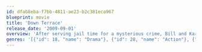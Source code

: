 ```yaml
---
id: dfab8eba-f7bb-4811-ae23-b2c381eca967
blueprint: movie
title: 'Down Terrace'
release_date: '2009-09-01'
overview: 'After serving jail time for a mysterious crime, Bill and Karl get out of jail and become preoccupied with figuring out who turned them in to the police. On top of that, the "family business" is on the rocks, and the motley crew of criminals who operate out of Down Terrace aren''t feeling terribly trusting of one another. It might look like an ordinary house, but at Down Terrace, the walls are closing in..'
genres: '[{"id": 18, "name": "Drama"}, {"id": 28, "name": "Action"}, {"id": 35, "name": "Comedy"}]'
---
```

